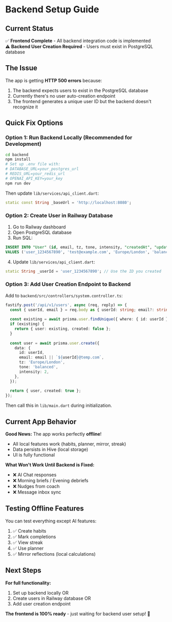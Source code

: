 # Backend Setup Guide

## Current Status

✅ **Frontend Complete** - All backend integration code is implemented  
⚠️ **Backend User Creation Required** - Users must exist in PostgreSQL database

## The Issue

The app is getting **HTTP 500 errors** because:
1. The backend expects users to exist in the PostgreSQL database
2. Currently there's no user auto-creation endpoint
3. The frontend generates a unique user ID but the backend doesn't recognize it

## Quick Fix Options

### Option 1: Run Backend Locally (Recommended for Development)

```bash
cd backend
npm install
# Set up .env file with:
# DATABASE_URL=your_postgres_url
# REDIS_URL=your_redis_url  
# OPENAI_API_KEY=your_key
npm run dev
```

Then update `lib/services/api_client.dart`:
```dart
static const String _baseUrl = 'http://localhost:8080';
```

### Option 2: Create User in Railway Database

1. Go to Railway dashboard
2. Open PostgreSQL database
3. Run SQL:
```sql
INSERT INTO "User" (id, email, tz, tone, intensity, "createdAt", "updatedAt")
VALUES ('user_1234567890', 'test@example.com', 'Europe/London', 'balanced', 2, NOW(), NOW());
```

4. Update `lib/services/api_client.dart`:
```dart
static String _userId = 'user_1234567890'; // Use the ID you created
```

### Option 3: Add User Creation Endpoint to Backend

Add to `backend/src/controllers/system.controller.ts`:
```typescript
fastify.post('/api/v1/users', async (req, reply) => {
  const { userId, email } = req.body as { userId: string; email?: string };
  
  const existing = await prisma.user.findUnique({ where: { id: userId } });
  if (existing) {
    return { user: existing, created: false };
  }
  
  const user = await prisma.user.create({
    data: {
      id: userId,
      email: email || `${userId}@temp.com`,
      tz: 'Europe/London',
      tone: 'balanced',
      intensity: 2,
    },
  });
  
  return { user, created: true };
});
```

Then call this in `lib/main.dart` during initialization.

## Current App Behavior

**Good News:** The app works perfectly **offline**!
- All local features work (habits, planner, mirror, streak)
- Data persists in Hive (local storage)
- UI is fully functional

**What Won't Work Until Backend is Fixed:**
- ❌ AI Chat responses
- ❌ Morning briefs / Evening debriefs
- ❌ Nudges from coach
- ❌ Message inbox sync

## Testing Offline Features

You can test everything except AI features:
1. ✅ Create habits
2. ✅ Mark completions
3. ✅ View streak
4. ✅ Use planner
5. ✅ Mirror reflections (local calculations)

## Next Steps

**For full functionality:**
1. Set up backend locally OR
2. Create users in Railway database OR  
3. Add user creation endpoint

**The frontend is 100% ready** - just waiting for backend user setup! 🚀


